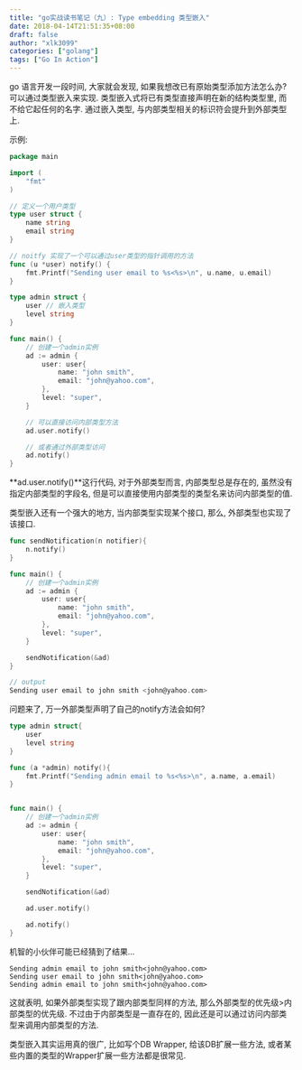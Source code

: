 ```yaml
---
title: "go实战读书笔记（九）: Type embedding 类型嵌入"
date: 2018-04-14T21:51:35+08:00
draft: false
author: "xlk3099"
categories: ["golang"]
tags: ["Go In Action"]
---
```


go 语言开发一段时间, 大家就会发现, 如果我想改已有原始类型添加方法怎么办? 可以通过类型嵌入来实现.
类型嵌入式将已有类型直接声明在新的结构类型里, 而不给它起任何的名字.
通过嵌入类型, 与内部类型相关的标识符会提升到外部类型上.

示例:

```go
package main

import (
    "fmt"
)

// 定义一个用户类型
type user struct {
    name string
    email string
}

// noitfy 实现了一个可以通过user类型的指针调用的方法
func (u *user) notify() {
    fmt.Printf("Sending user email to %s<%s>\n", u.name, u.email)
}

type admin struct {
    user // 嵌入类型
    level string
}

func main() {
    // 创建一个admin实例
    ad := admin {
        user: user{
            name: "john smith",
            email: "john@yahoo.com",
        },
        level: "super",
    }

    // 可以直接访问内部类型方法
    ad.user.notify()

    // 或者通过外部类型访问
    ad.notify()
}
```
**ad.user.notify()**这行代码, 对于外部类型而言, 内部类型总是存在的, 虽然没有指定内部类型的字段名, 但是可以直接使用内部类型的类型名来访问内部类型的值.

类型嵌入还有一个强大的地方, 当内部类型实现某个接口, 那么, 外部类型也实现了该接口.

```go
func sendNotification(n notifier){
    n.notify()
}

func main() {
    // 创建一个admin实例
    ad := admin {
        user: user{
            name: "john smith",
            email: "john@yahoo.com",
        },
        level: "super",
    }

    sendNotification(&ad)
}

// output
Sending user email to john smith <john@yahoo.com>
```

问题来了, 万一外部类型声明了自己的notify方法会如何?
```go
type admin struct{
    user
    level string
}

func (a *admin) notify(){
    fmt.Printf("Sending admin email to %s<%s>\n", a.name, a.email)
}


func main() {
    // 创建一个admin实例
    ad := admin {
        user: user{
            name: "john smith",
            email: "john@yahoo.com",
        },
        level: "super",
    }

    sendNotification(&ad)

    ad.user.notify()

    ad.notify()
}
```

机智的小伙伴可能已经猜到了结果...

```
Sending admin email to john smith<john@yahoo.com>
Sending user email to john smith<john@yahoo.com>
Sending admin email to john smith<john@yahoo.com>
```
这就表明, 如果外部类型实现了跟内部类型同样的方法, 那么外部类型的优先级>内部类型的优先级. 不过由于内部类型是一直存在的, 因此还是可以通过访问内部类型来调用内部类型的方法.

类型嵌入其实运用真的很广, 比如写个DB Wrapper, 给该DB扩展一些方法, 或者某些内置的类型的Wrapper扩展一些方法都是很常见.